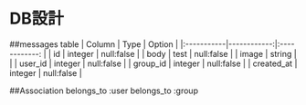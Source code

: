 
# DB設計

##messages table
| Column     | Type        | Option             |
|:-----------|------------:|:------------:      |
| id         | integer     | null:false         |
| body       | test        | null:false         |
| image      | string      |                    |
| user_id    | integer     | null:false         |
| group_id   | integer     | null:false         |
| created_at | integer     | null:false         |

##Association
belongs_to :user
belongs_to :group
